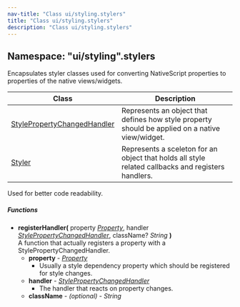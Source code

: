 ```yaml
---
nav-title: "Class ui/styling.stylers"
title: "Class ui/styling.stylers"
description: "Class ui/styling.stylers"
---
```

## Namespace: "ui/styling".stylers
Encapsulates styler classes used for converting NativeScript properties to properties of the native views/widgets.

Class | Description
------|------------
[StylePropertyChangedHandler](../../../ui/styling/stylers/StylePropertyChangedHandler.md) | Represents an object that defines how style property should be applied on a native view/widget.
[Styler](../../../ui/styling/stylers/Styler.md) | Represents a sceleton for an object that holds all style related callbacks and registers handlers.
Used for better code readability.

##### Functions
 - **registerHandler(** property [_Property_](../../../ui/core/dependency-observable/Property.md), handler [_StylePropertyChangedHandler_](../../../ui/styling/stylers/StylePropertyChangedHandler.md), className? _String_ **)**  
     A function that actually registers a property with a StylePropertyChangedHandler.
   - **property** - [_Property_](../../../ui/core/dependency-observable/Property.md)  
     - Usually a style dependency property which should be registered for style changes.
   - **handler** - [_StylePropertyChangedHandler_](../../../ui/styling/stylers/StylePropertyChangedHandler.md)  
     - The handler that reacts on property changes.
   - **className** - _(optional)_ - _String_